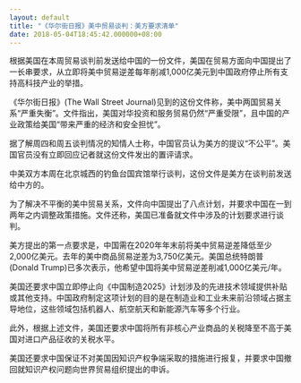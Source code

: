 ```yaml
---
layout: default
title: "《华尔街日报》美中贸易谈判：美方要求清单"
date: 2018-05-04T18:45:42.000000+08:00
---
```


根据美国在本周贸易谈判前发送给中国的一份文件，美国在贸易方面向中国提出了一长串要求，从立即将美中贸易逆差每年削减1,000亿美元到中国政府停止所有支持高科技产业的举措。 

《华尔街日报》(The Wall Street Journal)见到的这份文件称，美中两国贸易关系“严重失衡”。文件指出，美国对华投资和服务贸易仍然“严重受限”，且中国的产业政策给美国“带来严重的经济和安全担忧”。 

据了解周四和周五谈判情况的知情人士称，中国官员认为美方的提议“不公平”。美国官员没有立即回应记者就这份文件发出的置评请求。 

中美双方本周在北京城西的钓鱼台国宾馆举行谈判，这份文件是美方在谈判前发送给中方的。 

为了解决不平衡的美中贸易关系，文件向中国提出了八点计划，并要求中国在一到两年之内调整政策措施。文件还称，美国已准备就文件中涉及的计划要求进行谈判。 

美方提出的第一点要求是，中国需在2020年年末前将美中贸易逆差降低至少2,000亿美元。去年的美中商品贸易逆差为3,750亿美元。美国总统特朗普(Donald Trump)已多次表示，他希望中国将美中贸易逆差削减1,000亿美元/年。 

美国还要求中国立即停止向《中国制造2025》计划涉及的先进技术领域提供补贴或其他支持。中国政府制定这项计划的目的是在制造业和工业未来前沿领域占据主导地位，这些领域包括机器人、航空航天和新能源汽车等多个行业。 

此外，根据上述文件，美国还要求中国将所有非核心产业商品的关税降至不高于美国对进口产品征收的关税水平。 

美国还要求中国保证不对美国因知识产权争端采取的措施进行报复，并要求中国撤回就知识产权问题向世界贸易组织提出的申诉。 

